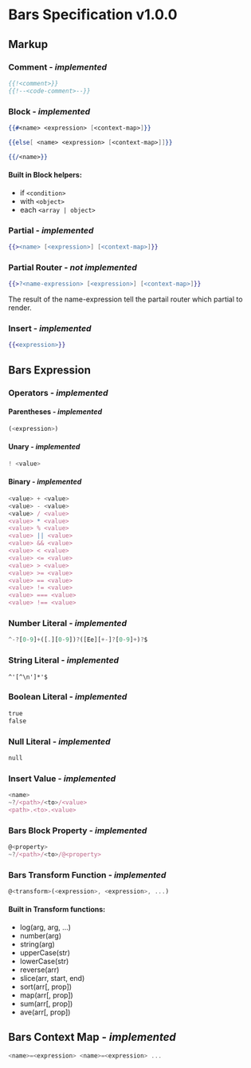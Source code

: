 # Bars Specification v1.0.0

## Markup

### Comment - *implemented*

```handlebars
{{!<comment>}}
{{!--<code-comment>--}}
```

### Block - *implemented*

```handlebars
{{#<name> <expression> [<context-map>]}}

{{else[ <name> <expression> [<context-map>]]}}

{{/<name>}}
```
#### Built in Block helpers:
- if `<condition>`
- with `<object>`
- each `<array | object>`

### Partial - *implemented*

```handlebars
{{><name> [<expression>] [<context-map>]}}
```
### Partial Router - *not implemented*

```handlebars
{{>?<name-expression> [<expression>] [<context-map>]}}
```
The result of the name-expression tell the partail router which partial to render.

### Insert - *implemented*

```handlebars
{{<expression>}}
```

## Bars Expression

### Operators - *implemented*

#### Parentheses - *implemented*

```javascript
(<expression>)
```

#### Unary - *implemented*

```javascript
! <value>
```

#### Binary - *implemented*

```javascript
<value> + <value>
<value> - <value>
<value> / <value>
<value> * <value>
<value> % <value>
<value> || <value>
<value> && <value>
<value> < <value>
<value> <= <value>
<value> > <value>
<value> >= <value>
<value> == <value>
<value> != <value>
<value> === <value>
<value> !== <value>
```

### Number Literal - *implemented*

```javascript
^-?[0-9]+([.][0-9])?([Ee][+-]?[0-9]+)?$
```

### String Literal - *implemented*

```
^'[^\n']*'$
```

### Boolean Literal - *implemented*

```handlebars
true
false
```

### Null Literal - *implemented*

```handlebars
null
```

### Insert Value - *implemented*

```javascript
<name>
~?/<path>/<to>/<value>
<path>.<to>.<value>
```

### Bars Block Property - *implemented*

```javascript
@<property>
~?/<path>/<to>/@<property>
```

### Bars Transform Function - *implemented*

```javascript
@<transform>(<expression>, <expression>, ...)
```

#### Built in Transform functions:
- log(arg, arg, ...)
- number(arg)
- string(arg)
- upperCase(str)
- lowerCase(str)
- reverse(arr)
- slice(arr, start, end)
- sort(arr[, prop])
- map(arr[, prop])
- sum(arr[, prop])
- ave(arr[, prop])

## Bars Context Map - *implemented*

```javascript
<name>=<expression> <name>=<expression> ...
```
